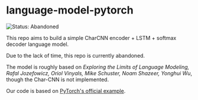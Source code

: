 # language-model-pytorch

![Status: Abandoned](https://img.shields.io/badge/status-Abandoned-flat.svg)

This repo aims to build a simple CharCNN encoder + LSTM + softmax decoder language model.

Due to the lack of time, this repo is currently abandoned.

The model is roughly based on *Exploring the Limits of Language Modeling, Rafal Jozefowicz, Oriol Vinyals, Mike Schuster, Noam Shazeer, Yonghui Wu*, though the Char-CNN is not implemented.

Our code is based on [PyTorch's official example](https://github.com/pytorch/examples/tree/master/word_language_model).
